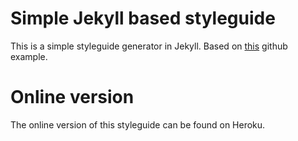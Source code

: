 # Simple Jekyll based styleguide

This is a simple styleguide generator in Jekyll.
Based on [this](https://github.com/IschaGast/jekyll-styleguide) github example.

# Online version

The online version of this styleguide can be found on Heroku.
